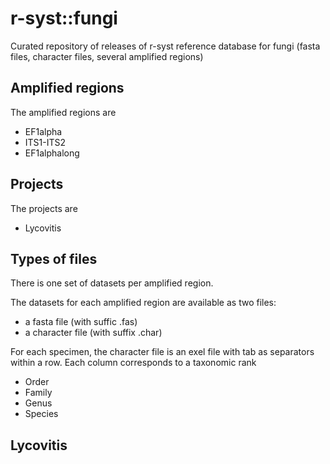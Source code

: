 # r-syst::fungi
Curated repository of releases of r-syst reference database for fungi (fasta files, character files, several amplified regions)  

## Amplified regions

The amplified regions are
* EF1alpha
* ITS1-ITS2
* EF1alphalong


## Projects

The projects are 
* Lycovitis

## Types of files

There is one set of datasets per amplified region.   

The datasets for each amplified region are available as two files:
* a fasta file (with suffic .fas)
* a character file (with suffix .char)

For each specimen, the character file is an exel file with tab as separators within a row. Each column corresponds to a taxonomic rank
* Order
* Family
* Genus
* Species


## Lycovitis




